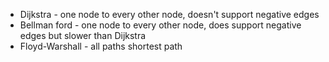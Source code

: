 * Dijkstra - one node to every other node, doesn't support negative edges
* Bellman ford - one node to every other node, does support negative edges but slower than Dijkstra
* Floyd-Warshall - all paths shortest path